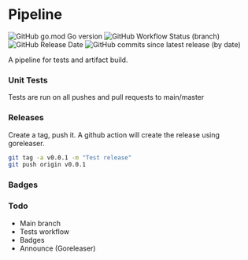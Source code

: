 # Pipeline

![GitHub go.mod Go version](https://img.shields.io/github/go-mod/go-version/olliephillips/pipeline?style=for-the-badge)
![GitHub Workflow Status (branch)](https://img.shields.io/github/workflow/status/olliephillips/pipeline/Unit%20Test/master?label=Tests%20(master)&style=for-the-badge)
![GitHub Release Date](https://img.shields.io/github/release-date/olliephillips/pipeline?style=for-the-badge)
![GitHub commits since latest release (by date)](https://img.shields.io/github/commits-since/olliephillips/pipeline/latest?style=for-the-badge)


A pipeline for tests and artifact build.

### Unit Tests

Tests are run on all pushes and pull requests to main/master

### Releases
Create a tag, push it. A github action will create the release using goreleaser.

```bash
git tag -a v0.0.1 -m "Test release"
git push origin v0.0.1
```

### Badges


### Todo
- Main branch
- Tests workflow
- Badges
- Announce (Goreleaser)
